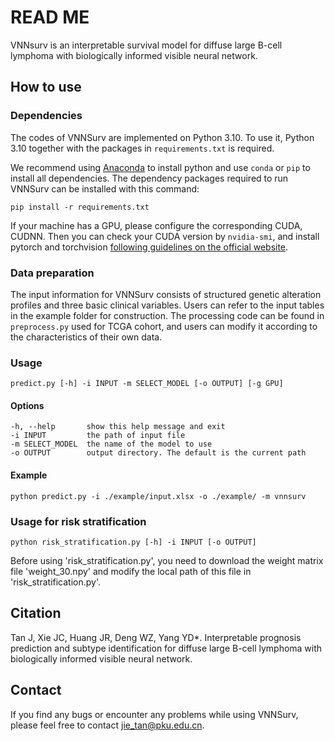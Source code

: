 # READ ME
VNNsurv is an interpretable survival model for diffuse large B-cell lymphoma with biologically informed visible neural network. 

## How to use


### Dependencies

The codes of VNNSurv are implemented on Python 3.10. To use it, Python 3.10 together with the packages in `requirements.txt` is required.


We recommend using [Anaconda](https://www.anaconda.com/) to install python and use `conda` or `pip` to install all dependencies. The dependency packages required to run VNNSurv can be installed with this command:

	pip install -r requirements.txt

	
If your machine has a GPU, please configure the corresponding CUDA, CUDNN. Then you can check your CUDA version by `nvidia-smi`, and install pytorch and torchvision [following guidelines on the official website](https://pytorch.org/).



### Data preparation

The input information for VNNSurv consists of structured genetic alteration profiles and three basic clinical variables. Users can refer to the input tables in the example folder for construction. The processing code can be found in `preprocess.py` used for TCGA cohort, and users can modify it according to the characteristics of their own data.


### Usage

	predict.py [-h] -i INPUT -m SELECT_MODEL [-o OUTPUT] [-g GPU]


#### Options

	-h, --help       show this help message and exit
	-i INPUT         the path of input file
	-m SELECT_MODEL  the name of the model to use
	-o OUTPUT        output directory. The default is the current path

#### Example


	python predict.py -i ./example/input.xlsx -o ./example/ -m vnnsurv
	
### Usage for risk stratification
	python risk_stratification.py [-h] -i INPUT [-o OUTPUT]
Before using 'risk_stratification.py', you need to download the weight matrix file 'weight_30.npy' and modify the local path of this file in 'risk_stratification.py'.

## Citation
Tan J, Xie JC, Huang JR, Deng WZ, Yang YD*. Interpretable prognosis prediction and subtype identification for diffuse large B-cell lymphoma with biologically informed visible neural network.

## Contact
If you find any bugs or encounter any problems while using VNNSurv, please feel free to contact <jie_tan@pku.edu.cn>.


